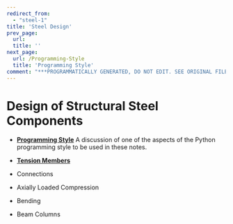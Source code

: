 ```yaml
---
redirect_from:
  - "steel-1"
title: 'Steel Design'
prev_page:
  url: 
  title: ''
next_page:
  url: /Programming-Style
  title: 'Programming Style'
comment: "***PROGRAMMATICALLY GENERATED, DO NOT EDIT. SEE ORIGINAL FILES IN /content***"
---
```

# Design of Structural Steel Components

* **[Programming Style](Programming-Style)**  A discussion of one of the aspects of
the Python programming style to be used in these notes.

* **[Tension Members](tension/tension)**
* Connections
* Axially Loaded Compression
* Bending
* Beam Columns

